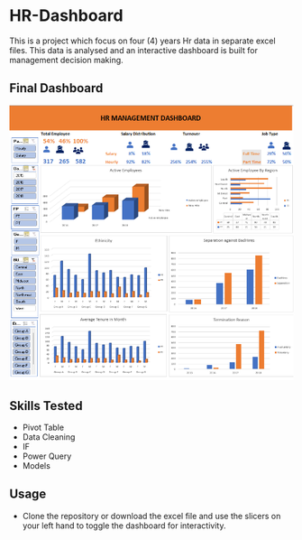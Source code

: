 # HR-Dashboard
 This is a project which focus on four (4) years Hr data in separate excel files. 
 This data is analysed and an interactive dashboard is built for management decision making. 

## Final Dashboard

![Screenshot](hrdashboard.png)

## Skills Tested 
- Pivot Table
- Data Cleaning 
- IF
- Power Query 
- Models 

## Usage 
- Clone the repository or download the excel file and use the slicers on your left hand to
 toggle the dashboard for interactivity.